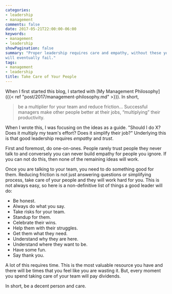 ```yaml
---
categories:
- leadership
- management
comments: false
date: 2017-05-21T22:00:00-06:00
keywords:
- management
- leadership
showPagination: false
summary: "Proper leadership requires care and empathy, without these your team
will eventually fail."
tags:
- management
- leadership
title: Take Care of Your People
---
```


When I first started this blog, I started with [My Management Philosophy]({{< ref
"post/2017/management-philosophy.md" >}}).  In short,

> be a multiplier for your team and reduce friction...
> Successful managers make other people better at their jobs, “multiplying”
> their productivity.

When I wrote this, I was focusing on the ideas as a guide. "Should I do X?
Does it multiply my team's effort?  Does it simplify their job?" Underlying
this is that good leadership requires _empathy_ and _trust_.
<!--more-->

First and foremost, do one-on-ones. People rarely trust people they never talk
to and conversely you can never build empathy for people you ignore.  If you
can not do this, then none of the remaining ideas will work.

Once you are talking to your team, you need to do something good for them.
Reducing friction is not just answering questions or simplifying process, take
care of your people and they will work hard for you. This is not always easy,
so here is a non-definitive list of things a good leader will do:

- Be honest.
- Always do what you say.
- Take risks for your team.
- Standup for them.
- Celebrate their wins.
- Help them with their struggles.
- Get them what they need.
- Understand why they are here.
- Understand where they want to be.
- Have some fun.
- Say thank you.

A lot of this requires time.  This is the most valuable resource you have and
there will be times that you feel like you are wasting it. But, every moment
you spend taking care of your team will pay dividends.

In short, be a decent person and care.
